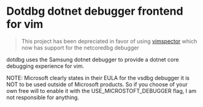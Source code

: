# Dotdbg dotnet debugger frontend for vim

> This project has been depreciated in favor of using [vimspector](https://github.com/puremourning/vimspector) which now has support for the netcoredbg debugger

dotdbg uses the Samsung dotnet debugger to provide a dotnet core debugging experience for vim.

NOTE:
Microsoft clearly states in their EULA for the vsdbg debugger it is NOT to be used outside of Microsoft products. So if you choose of your own free will to enable it with the USE_MICROSTOFT_DEBUGGER flag, I am not responsible for anything.
